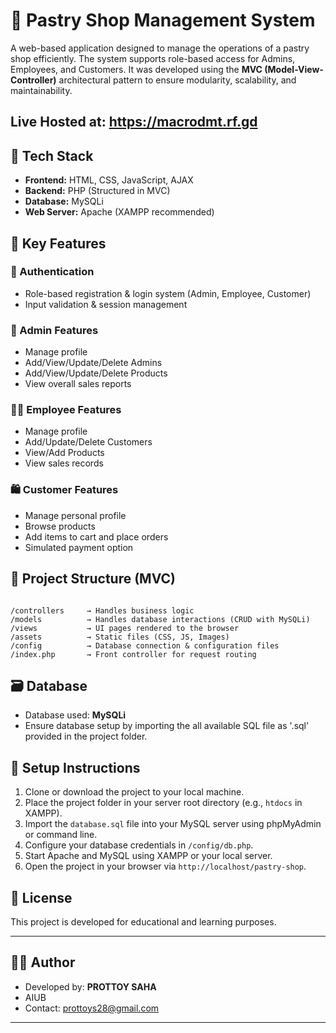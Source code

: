 
# 🍰 Pastry Shop Management System

A web-based application designed to manage the operations of a pastry shop efficiently. The system supports role-based access for Admins, Employees, and Customers. 
It was developed using the **MVC (Model-View-Controller)** architectural pattern to ensure modularity, scalability, and maintainability.

## Live Hosted at: https://macrodmt.rf.gd

## 🧰 Tech Stack

- **Frontend:** HTML, CSS, JavaScript, AJAX
- **Backend:** PHP (Structured in MVC)
- **Database:** MySQLi
- **Web Server:** Apache (XAMPP recommended)

## 📌 Key Features

### 🔐 Authentication
- Role-based registration & login system (Admin, Employee, Customer)
- Input validation & session management

### 👤 Admin Features
- Manage profile
- Add/View/Update/Delete Admins
- Add/View/Update/Delete Products
- View overall sales reports

### 👨‍💼 Employee Features
- Manage profile
- Add/Update/Delete Customers
- View/Add Products
- View sales records

### 🛍️ Customer Features
- Manage personal profile
- Browse products
- Add items to cart and place orders
- Simulated payment option

## 📁 Project Structure (MVC)

```

/controllers     → Handles business logic
/models          → Handles database interactions (CRUD with MySQLi)
/views           → UI pages rendered to the browser
/assets          → Static files (CSS, JS, Images)
/config          → Database connection & configuration files
/index.php       → Front controller for request routing

```

## 🗃️ Database

- Database used: **MySQLi**
- Ensure database setup by importing the all available SQL file as '.sql' provided in the project folder.

## 🚀 Setup Instructions

1. Clone or download the project to your local machine.
2. Place the project folder in your server root directory (e.g., `htdocs` in XAMPP).
3. Import the `database.sql` file into your MySQL server using phpMyAdmin or command line.
4. Configure your database credentials in `/config/db.php`.
5. Start Apache and MySQL using XAMPP or your local server.
6. Open the project in your browser via `http://localhost/pastry-shop`.

## 📄 License

This project is developed for educational and learning purposes.

---

## 👨‍💻 Author

- Developed by: **PROTTOY SAHA**
- AIUB
- Contact: prottoys28@gmail.com
---




